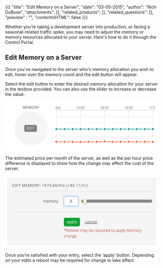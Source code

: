 {{{
  "title": "Edit Memory on a Server",
  "date": "03-05-2015",
  "author": "Rich DuBose",
  "attachments": [],
  "related_products": [],
  "related_questions": [],
  "preview" : "",
  "contentIsHTML": false
  }}}

Whether you’re taking a development server into production, or facing a seasonal-related traffic spike, you may need to adjust the memory or memory resources allocated to your server. Here's how to do it through the Control Portal.

## Edit Memory on a Server

Once you've navigated to the server who's memory allocation you wish to edit, hover over the memory count and the edit button will appear.

Select the edit button to enter the desired memory allocation for your server in the textbox provided. You can also use the slider to increase or decrease the value.

![Edit memory button](../images/servers-edit-memory-1.png)

The estimated price per month of the server, as well as the per hour price difference is displayed to show how the change may effect the cost of the server.

![Edit the amount of memory allocated to the server](../images/servers-edit-memory-2.png)

Once you’re satisfied with your entry, select the ‘apply’ button. Depending on your edits a reboot may be required for change to take affect.
